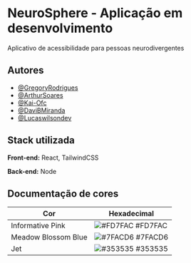 
# NeuroSphere - Aplicação em desenvolvimento

Aplicativo de acessibilidade para pessoas neurodivergentes


## Autores

- [@GregoryRodrigues](https://github.com/GregoryRFGMS)
- [@ArthurSoares](https://github.com/Arthur-Soares-Dev)
- [@Kai-Ofc](https://github.com/Kai-Ofc)
- [@DaviBMiranda](https://github.com/DaviBMiranda)
- [@Lucaswilsondev ](https://github.com/lucaswilsondev)



## Stack utilizada

**Front-end:** React, TailwindCSS

**Back-end:** Node

## Documentação de cores

| Cor               | Hexadecimal                                                |
| ----------------- | ---------------------------------------------------------------- |
| Informative Pink       | ![#FD7FAC](https://via.placeholder.com/10/FD7FAC?text=+) #FD7FAC |
| Meadow Blossom Blue       | ![#7FACD6](https://via.placeholder.com/10/7FACD6?text=+) #7FACD6 |
| Jet        | ![#353535](https://via.placeholder.com/10/353535?text=+) #353535 |
